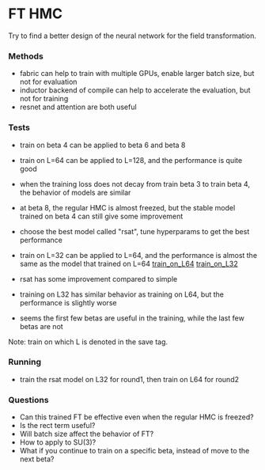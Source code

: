 # FT HMC

Try to find a better design of the neural network for the field transformation.

### Methods

- fabric can help to train with multiple GPUs, enable larger batch size, but not for evaluation
- inductor backend of compile can help to accelerate the evaluation, but not for training
- resnet and attention are both useful


### Tests 
- train on beta 4 can be applied to beta 6 and beta 8
- train on L=64 can be applied to L=128, and the performance is quite good
- when the training loss does not decay from train beta 3 to train beta 4, the behavior of models are similar
- at beta 8, the regular HMC is almost freezed, but the stable model trained on beta 4 can still give some improvement

- choose the best model called "rsat", tune hyperparams to get the best performance

- train on L=32 can be applied to L=64, and the performance is almost the same as the model that trained on L=64
[train_on_L64](evaluation/plots/comparison_fthmc_L64_beta6.0_train_beta4.0_ftstep0.05_stable.pdf)
[train_on_L32](evaluation_test/plots/comparison_fthmc_L64_beta6.0_train_beta4.0_ftstep0.05_rsat_L32_lr0.001_wd0.0001_init0.001.pdf)
- rsat has some improvement compared to simple
- training on L32 has similar behavior as training on L64, but the performance is slightly worse
- seems the first few betas are useful in the training, while the last few betas are not

Note: train on which L is denoted in the save tag.


### Running
- train the rsat model on L32 for round1, then train on L64 for round2


### Questions
- Can this trained FT be effective even when the regular HMC is freezed?
- Is the rect term useful?
- Will batch size affect the behavior of FT?
- How to apply to SU(3)?
- What if you continue to train on a specific beta, instead of move to the next beta?